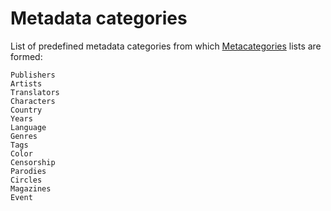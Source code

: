 # Metadata categories

List of predefined metadata categories from which [Metacategories](/guides/library.md#metacategories) lists are formed:

`Publishers`  
`Artists`  
`Translators`  
`Characters`  
`Country`  
`Years`  
`Language`  
`Genres`  
`Tags`  
`Color`  
`Censorship`  
`Parodies`  
`Circles`  
`Magazines`  
`Event`  